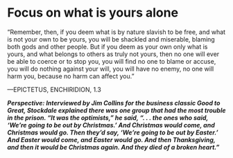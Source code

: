 # Focus on what is yours alone

“Remember, then, if you deem what is by nature slavish to be free, and what is not your own to be yours, you will be shackled and miserable, blaming both gods and other people. But if you deem as your own only what is yours, and what belongs to others as truly not yours, then no one will ever be able to coerce or to stop you, you will find no one to blame or accuse, you will do nothing against your will, you will have no enemy, no one will harm you, because no harm can affect you.”

—EPICTETUS, ENCHIRIDION, 1.3

***Perspective: Interviewed by Jim Collins for the business classic Good to Great, Stockdale explained there was one group that had the most trouble in the prison. “It was the optimists,” he said, “. . . the ones who said, ‘We’re going to be out by Christmas.’ And Christmas would come, and Christmas would go. Then they’d say, ‘We’re going to be out by Easter.’ And Easter would come, and Easter would go. And then Thanksgiving, and then it would be Christmas again. And they died of a broken heart.”***